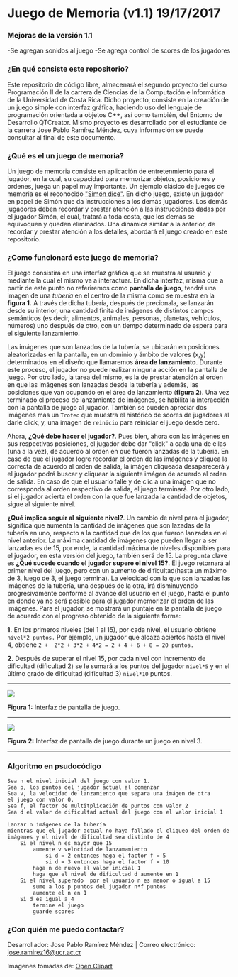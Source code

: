 # Juego de Memoria (v1.1) 19/17/2017
### Mejoras de la versión 1.1
-Se agregan sonidos al juego
-Se agrega control de scores de los jugadores


### ¿En qué consiste este repositorio?
Este repositorio de código libre, almacenará el segundo proyecto del curso Programación II de la carrera de Ciencias de la Computación e Informática de la Universidad de Costa Rica. Dicho proyecto, consiste en la creación de un juego simple con interfaz gráfica, haciendo uso del lenguaje de programación orientada a objetos C++, así como también, del Entorno de Desarrollo QTCreator. Mismo proyecto es desarrollado por el estudiante de la carrera Jose Pablo Ramírez Méndez, cuya información se puede consultar al final de este documento.

### ¿Qué es el un juego de memoria? 
Un juego de memoria consiste en aplicación de entretenmiento para el jugador, en la cual, su capacidad para memorizar objetos, posiciones y ordenes, juega un papel muy importante. Un ejemplo clásico de juegos de memoria es el reconocido ["Simón dice"](https://es.wikipedia.org/wiki/Sim%C3%B3n_dice). En dicho juego, existe un jugador en papel de Simón que da instrucciones a los demás jugadores. Los demás jugadores deben recordar y prestar atención a las instrucciónes dadas por el jugador Simón, el cuál, tratará a toda costa, que los demás se equivoquen y queden eliminados. Una dinámica similar a la anterior, de recordar y prestar atención a los detalles, abordará el juego creado en este repositorio.

### ¿Como funcionará este juego de memoria?
El juego consistirá en una interfaz gráfica que se muestra al usuario y mediante la cual el mismo va a interactuar. En dicha interfaz, misma que a partir de este punto no referiremos como **pantalla de juego**, tendrá una imagen de una *tubería* en el centro de la misma como se muestra en la **figura 1.** A través de dicha tubería, después de precionala, se lanzarán desde su interior, una cantidad finita de imágenes de distintos campos semánticos (es decir, alimentos, animales, personas, planetas, vehículos, números) uno después de otro, con un tiempo determinado de espera para el siguiente lanzamiento.

Las imágenes que son lanzados de la tubería, se ubicarán en posiciones aleatorizadas en la pantalla, en un dominio y ámbito de valores (x,y) determinados en el diseño que llamaremos **área de lanzamiento**. Durante este proceso, el jugador no puede realizar ninguna acción en la pantalla de juego. Por otro lado, la tarea del mismo, es la de prestar atención al orden en que las imágenes son lanzadas desde la tubería y además, las posiciones que van ocupando en el área de lanzamiento (**figura 2**). Una vez terminado el proceso de lanzamiento de imágenes, se habilita la interacción con la pantalla de juego al jugador. También se pueden apreciar dos imágenes mas un `Trofeo` que muestra el histórico de scores de jugadores al darle click, y, una imágen de `reinicio` para reiniciar el juego desde cero.

Ahora, **¿Qué debe hacer el jugador?**. Pues bien, ahora con las imágenes en sus respectivas posiciones, el jugador debe dar "click" a cada una de ellas (una a la vez), de acuerdo al orden en que fueron lanzadas de la tubería. En caso de que el jugador logre recordar el orden de las imágenes y cliquea la correcta de acuerdo al orden de salida, la imágen cliqueada desaparecerá y el jugador podrá buscar y cliquear la siguiente imágen de acuerdo al orden de salida. En caso de que el usuario falle y de clic a una imágen que no corresponda al orden respectivo de salida, el juego terminará. Por otro lado, si el jugador acierta el orden con la que fue lanzada la cantidad de objetos, sigue al siguiente nivel.

**¿Qué implica seguir al siguiente nivel?**. Un cambio de nivel para el jugador, significa que aumenta la cantidad de imágenes que son lazadas de la tubería en uno, respecto a la cantidad que de los que fueron lanzadas en el nivel anterior. La máxima cantidad de imágenes que pueden llegar a ser lanzadas es de 15, por ende, la cantidad máxima de niveles disponibles para el jugador, en esta versión del juego, también será de 15. La pregunta clave es **¿Qué sucede cuando el jugador supere el nivel 15?**. El juego retornará al primer nivel del juego, pero con un aumento de dificultad(hasta un máximo de 3, luego de 3, el juego termina). La velocidad con la que son lanzadas las imágenes de la tubería, una después de la otra, irá disminuyendo progresivamente conforme al avance del usuario en el juego, hasta el punto en donde ya no será posible para el jugador memorizar el orden de las imágenes. Para el jugador, se mostrará un puntaje en la pantalla de juego de acuerdo con el progreso obtenido de la siguiente forma:

**1.** En los primeros niveles (del 1 al 15), por cada nivel, el usuario obtiene `nivel*2 puntos.` Por ejemplo, un jugador que alcaza aciertos hasta el nivel 4, obtiene `2 +  2*2 + 3*2 + 4*2 = 2 + 4 + 6 + 8 = 20 puntos.` 

**2.** Después de superar el nivel 15, por cada nivel con incremento de dificultad (dificultad 2) se le sumará a los puntos del jugador `nivel*5` y en el último grado de dificultad (dificultad 3) `nivel*10` puntos.

---
![](https://i.imgur.com/0QY5C2R.png)


**Figura 1:** Interfaz de pantalla de juego.

---
![](https://i.imgur.com/j7WAnTt.png)


**Figura 2:** Interfaz de pantalla de juego durante un juego en nivel 3.

---

### Algoritmo en psudocódigo

    Sea n el nivel inicial del juego con valor 1.
    Sea p, los puntos del jugador actual al comenzar 
    Sea v, la velocidad de lanzamiento que separa una imágen de otra
    el juego con valor 0.
    Sea f, el factor de multitplicación de puntos con valor 2
    Sea d el valor de dificultad actual del juego con el valor inicial 1
    
    Lanzar n imágenes de la tubería
    mientras que el jugador actual no haya fallado el cliqueo del orden de imágenes y el nivel de dificultad sea distinto de 4
        Si el nivel n es mayor que 15
            aumente v velocidad de lanzamamiento
                si d = 2 entonces haga el factor f = 5
                si d = 3 entonces haga el factor f = 10
            haga n de nuevo al valor inicial 1
            haga que el nivel de dificultad d aumente en 1
        Si el nivel superado  por el usuario n es menor o igual a 15
            sume a los p puntos del jugador n*f puntos
            aumente el n en 1
        Si d es igual a 4
            termine el juego
            guarde scores
            
### ¿Con quién me puedo contactar?
Desarrollador: Jose Pablo Ramírez Méndez | Correo electrónico: jose.ramirez16@ucr.ac.cr

Imagenes tomadas de: [Open Clipart](https://openclipart.org/)
